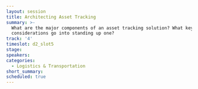 ```yaml
---
layout: session
title: Architecting Asset Tracking
summary: >-
  What are the major components of an asset tracking solution? What key
  considerations go into standing up one?
track: '4'
timeslot: d2_slot5
stage:
speakers:
categories:
  - Logistics & Transportation
short_summary: 
scheduled: true
---
```


